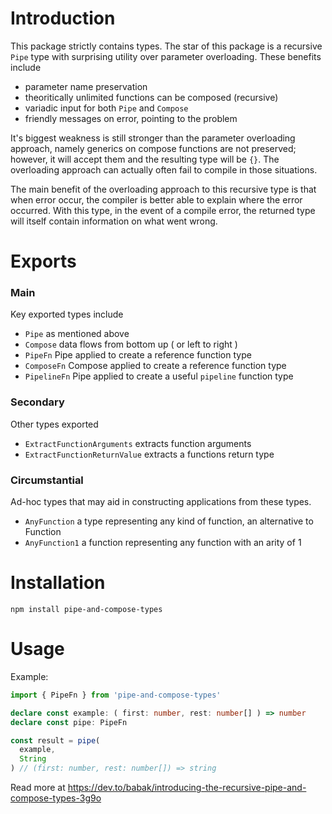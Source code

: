 # Introduction

This package strictly contains types. The star of this package is a recursive `Pipe` type with surprising utility over parameter overloading. These benefits include

* parameter name preservation
* theoritically unlimited functions can be composed (recursive)
* variadic input for both `Pipe` and `Compose`   
* friendly messages on error, pointing to the problem

It's biggest weakness is still stronger than the parameter overloading approach, namely generics on compose functions are not preserved; however, it will accept them and the resulting type will be `{}`. The overloading approach can actually often fail to compile in those situations.

The main benefit of the overloading approach to this recursive type is that when error occur, the compiler is better able to explain where the error occurred. With this type, in the event of a compile error, the returned type will itself contain information on what went wrong.

# Exports


### Main
Key exported types include 

* `Pipe` as mentioned above
* `Compose` data flows from bottom up ( or left to right )
* `PipeFn`  Pipe applied to create a reference function type
* `ComposeFn` Compose applied to create a reference function type
* `PipelineFn` Pipe applied to create a useful `pipeline` function type

### Secondary

Other types exported
* `ExtractFunctionArguments` extracts function arguments
* `ExtractFunctionReturnValue` extracts a functions return type

### Circumstantial 
Ad-hoc types that may aid in constructing applications from these types.
* `AnyFunction` a type representing any kind of function, an alternative to Function
* `AnyFunction1` a function representing any function with an arity of 1

# Installation

`npm install pipe-and-compose-types`

# Usage 

Example:

```ts
import { PipeFn } from 'pipe-and-compose-types'

declare const example: ( first: number, rest: number[] ) => number
declare const pipe: PipeFn

const result = pipe(
  example,
  String
) // (first: number, rest: number[]) => string
```

Read more at https://dev.to/babak/introducing-the-recursive-pipe-and-compose-types-3g9o